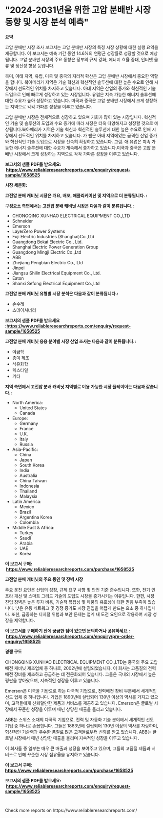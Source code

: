<p><h1>"2024-2031년을 위한 고압 분배반 시장 동향 및 시장 분석 예측"</h1></p><p><strong>요약</strong></p>
<p><p>고압 분배반 시장 조사 보고서는 고압 분배반 시장의 특정 시장 상황에 대한 실행 요약을 제공합니다. 이 보고서는 예측 기간 동안 14.6%의 연평균 성장률로 성장할 것으로 예상됩니다. 고압 분배반 시장의 주요 동향은 정부의 규제 강화, 에너지 효율 증대, 인터넷 물류 및 생산성 향상 등입니다.</p><p>북미, 아태 지역, 유럽, 미국 및 중국의 지리적 확산은 고압 분배반 시장에서 중요한 역할을 합니다. 북아메리카 지역은 기술 혁신과 혁신적인 솔루션에 대한 높은 수요로 인해 시장에서 선도적인 위치를 차지하고 있습니다. 아태 지역은 산업의 증가와 혁신적인 기술 도입으로 인해 빠르게 성장하고 있는 시장입니다. 유럽은 지속 가능한 에너지 솔루션에 대한 수요가 높아 성장하고 있습니다. 미국과 중국은 고압 분배반 시장에서 크게 성장하는 지역으로 각각 가파른 성장을 이루고 있습니다.</p><p>고압 분배반 시장은 전체적으로 성장하고 있으며 기회가 많이 있는 시장입니다. 혁신적인 기술 및 솔루션의 도입과 수요 증가에 따라 시장은 더욱 다양해지고 성장할 것으로 예상됩니다.북아메리카 지역은 기술 혁신과 혁신적인 솔루션에 대한 높은 수요로 인해 시장에서 선도적인 위치를 차지하고 있습니다. 가 팬은 아태 지역에있는 급격한 산업 증가와 혁신적인 기술 도입으로 시장을 신속히 확장하고 있습니다. 그림. 애 유럽은 지속 가능한 에너지 솔루션에 대한 수요가 계속해서 증가하고 있습니다.미국과 중국은 고압 분배반 시장에서 크게 성장하는 지역으로 각각 가파른 성장을 이루고 있습니다.</p></p>
<p><strong>보고서의 샘플 PDF를 받으세요: &nbsp;<a href="https://www.reliableresearchreports.com/enquiry/request-sample/1658525">https://www.reliableresearchreports.com/enquiry/request-sample/1658525</a></strong></p>
<p><strong>시장 세분화:</strong></p>
<p><strong> 고전압 분배 캐비닛 시장은 개요, 배포, 애플리케이션 및 지역으로 더 분류됩니다. :</strong></p>
<p><strong>구성요소 측면에서는 고전압 분배 캐비닛 시장은 다음과 같이 분류됩니다.:</strong></p>
<p><ul><li>CHONGQING XUNHAO ELECTRICAL EQUIPMENT CO.,LTD</li><li>Schneider</li><li>Emerson</li><li>LayerZero Power Systems</li><li>Fuji Electric Industries (Shanghai)Co.,Ltd</li><li>Guangdong Bokai Electric Co., Ltd.</li><li>Shanghai Electric Power Generation Group</li><li>Guangdong Mingji Electric Co.,Ltd</li><li>ABB</li><li>Zhejiang Pengbian Electric Co., Ltd</li><li>Jinpei</li><li>Jiangsu Shilin Electrical Equipment Co., Ltd.</li><li>Eaton</li><li>Shanxi Sefong Electrical Equipment Co.,Ltd</li></ul></p>
<p><strong> 고전압 분배 캐비닛 유형별 시장 분석은 다음과 같이 분류됩니다.:</strong></p>
<p><ul><li>손수레</li><li>스테이셔너리</li></ul></p>
<p><strong>보고서의 샘플 PDF를 받으세요 :<a href="https://www.reliableresearchreports.com/enquiry/request-sample/1658525">https://www.reliableresearchreports.com/enquiry/request-sample/1658525</a></strong></p>
<p><strong> 고전압 분배 캐비닛 응용 분야별 시장 산업 조사는 다음과 같이 분류됩니다.:</strong></p>
<p><ul><li>야금학</li><li>종이 제조</li><li>석유화학</li><li>텍스타일</li><li>기타</li></ul></p>
<p><strong>지역 측면에서 고전압 분배 캐비닛 지역별로 이용 가능한 시장 플레이어는 다음과 같습니다.:</strong></p>
<p><ul>
    <li>
        North America:
        <ul>
            <li>United States</li>
            <li>Canada</li>
        </ul>
    </li>
    <li>
        Europe:
        <ul>
            <li>Germany</li>
            <li>France</li>
            <li>U.K.</li>
            <li>Italy</li>
            <li>Russia</li>
        </ul>
    </li>
    <li>
        Asia-Pacific:
        <ul>
            <li>China</li>
            <li>Japan</li>
            <li>South Korea</li>
            <li>India</li>
            <li>Australia</li>
            <li>China Taiwan</li>
            <li>Indonesia</li>
            <li>Thailand</li>
            <li>Malaysia</li>
        </ul>
    </li>
    <li>
        Latin America:
        <ul>
            <li>Mexico</li>
            <li>Brazil</li>
            <li>Argentina Korea</li>
            <li>Colombia</li>
        </ul>
    </li>
    <li>
        Middle East & Africa:
        <ul>
            <li>Turkey</li>
            <li>Saudi</li>
            <li>Arabia</li>
            <li>UAE</li>
            <li>Korea</li>
        </ul>
    </li>
    </ul></p>
<p><strong>이 보고서 구매: &nbsp;<a href="https://www.reliableresearchreports.com/purchase/1658525">https://www.reliableresearchreports.com/purchase/1658525</a></strong></p>
<p><strong>고전압 분배 캐비닛의 주요 동인 및 장벽 시장</strong></p>
<p><p>주요 운전 요인은 산업의 성장, 규제 요구 사항 및 안전 기준 준수입니다. 또한, 전기 인프라 개선 및 스마트 그리드 기술의 도입도 시장을 증가시키는 이유입니다. 한편, 시장 진입 장벽은 높은 투자 비용, 기술적 복잡성 및 제품의 유효성에 대한 믿음 부족이 있습니다. 낮은 유통 네트워크 및 경쟁 증가도 시장 진입을 어렵게 만드는 요소 중 하나입니다. 또한, 급증하는 디지털 위험과 보안 문제는 업계 내 도전 요인으로 작용하여 시장 성장을 제약합니다.</p></p>
<p><strong>이 보고서를 구매하기 전에 궁금한 점이 있으면 문의하거나 공유하세요.: &nbsp;<a href="https://www.reliableresearchreports.com/enquiry/pre-order-enquiry/1658525">https://www.reliableresearchreports.com/enquiry/pre-order-enquiry/1658525</a></strong></p>
<p><strong>경쟁 구도</strong></p>
<p><p>CHONGQING XUNHAO ELECTRICAL EQUIPMENT CO.,LTD는 중국의 주요 고압 배전 캐비닛 제조업체 중 하나로, 2002년에 설립되었습니다. 이 회사는 고품질의 전력배전 장비를 제조하고 공급하는 데 전문화되어 있습니다. 그들은 국내외 시장에서 높은 평판을 쌓아왔으며, 지속적인 성장을 이루고 있습니다.</p><p>Emerson은 미국을 기반으로 하는 다국적 기업으로, 전력배전 장비 부문에서 세계적인 선도 업체 중 하나입니다. 기업은 1890년에 설립되어 130년 이상의 역사를 가지고 있으며, 고객들에게 신뢰할만한 제품과 서비스를 제공하고 있습니다. Emerson은 글로벌 시장에서 꾸준한 성장을 이루며 매년 상당한 매출을 올리고 있습니다.</p><p>ABB는 스위스 소재의 다국적 기업으로, 전력 및 자동화 기술 분야에서 세계적인 선도 기업 중 하나로 손꼽힙니다. 그들은 1883년에 설립되어 130년 이상의 역사를 자랑하며, 혁신적인 기술력과 우수한 품질로 많은 고객들로부터 신뢰를 받고 있습니다. ABB는 글로벌 시장에서 매년 상당한 매출을 올리며 지속적인 성장을 이루고 있습니다.</p><p>이 회사들 중 일부는 매우 큰 매출과 성장을 보여주고 있으며, 그들의 고품질 제품과 서비스로 인해 꾸준한 시장 점유율을 유지하고 있습니다.</p></p>
<p><strong>이 보고서 구매: &nbsp; <a href="https://www.reliableresearchreports.com/purchase/1658525">https://www.reliableresearchreports.com/purchase/1658525</a></strong></p>
<p><strong>보고서의 샘플 PDF를 받으세요: &nbsp;<a href="https://www.reliableresearchreports.com/enquiry/request-sample/1658525">https://www.reliableresearchreports.com/enquiry/request-sample/1658525</a></strong><strong></strong></p>
<p>&nbsp;</p>
<p>Check more reports on https://www.reliableresearchreports.com/</p>